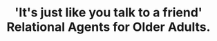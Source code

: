 ---
name: "'It's Just Like You Talk To"
title: "'It's just like you talk to a friend' Relational Agents for Older Adults."
project: null
event: "Interacting with Computers 17 (6) : 711-735"
authors:
- name: "Bickmore, T."
- name: "Caruso, L."
- name: "Gorr, K."
- name: "Heeren, T."
year: 2005
resources:
- name: "05_IWC_BTCLCKHT"
  src: "05_IWC_BTCLCKHT.pdf"
external_url: null
draft: false
---